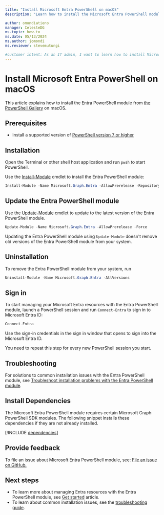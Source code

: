 ```yaml
---
title: "Install Microsoft Entra PowerShell on macOS"
description: "Learn how to install the Microsoft Entra PowerShell module on macOS."

author: omondiatieno
manager: CelesteDG
ms.topic: how-to
ms.date: 05/13/2024
ms.author: jomondi
ms.reviewer: stevemutungi

#customer intent: As an IT admin, I want to learn how to install Microsoft Entra PowerShell module on macOS so that I can manage Microsoft Entra resources through PowerShell.
---
```


# Install Microsoft Entra PowerShell on macOS

This article explains how to install the Entra PowerShell module from
[the PowerShell Gallery](/powershell/scripting/gallery/overview) on macOS.

## Prerequisites

- Install a supported version of
  [PowerShell version 7 or higher](/powershell/scripting/install/installing-powershell-on-macos)

## Installation

Open the Terminal or other shell host application and run `pwsh` to start PowerShell.

Use the [Install-Module](/powershell/module/powershellget/install-module) cmdlet to install the Entra
PowerShell module:

```powershell
Install-Module -Name Microsoft.Graph.Entra -AllowPrerelease -Repository PSGallery -Force
```

## Update the Entra PowerShell module

Use the [Update-Module](/powershell/module/powershellget/update-module) cmdlet to update to the
latest version of the Entra PowerShell module.

```powershell
Update-Module -Name Microsoft.Graph.Entra -AllowPrerelease -Force
```

Updating the Entra PowerShell module using `Update-Module` doesn't remove old versions of the Entra
PowerShell module from your system.

## Uninstallation

To remove the Entra PowerShell module from your system, run

```powershell
Uninstall-Module -Name Microsoft.Graph.Entra -AllVersions
```

## Sign in

To start managing your Microsoft Entra resources with the Entra PowerShell module, launch a PowerShell session
and run `Connect-Entra` to sign in to Microsoft Entra ID:

```powershell
Connect-Entra
```

Use the sign-in credentials in the sign in window that opens to sign into the Microsoft Entra ID.

You need to repeat this step for every new PowerShell session you start.

## Troubleshooting

For solutions to common installation issues with the Entra PowerShell module, see
[Troubleshoot installation problems with the Entra PowerShell module](troubleshooting.md#installation-issues).

## Install Dependencies

The Microsoft Entra PowerShell module requires certain Microsoft Graph PowerShell SDK modules. The following snippet installs these dependencies if they are not already installed.

[!INCLUDE [dependencies](./install-entra-powershell-dependencies.md)]

## Provide feedback

To file an issue about Microsoft Entra PowerShell module, see: [File an issue on GitHub.][entra-posh-issues]

## Next steps

- To learn more about managing Entra resources with the Entra PowerShell module, see [Get started](quickstart-entra-powershell.md) article.
- To learn about common installation issues, see the [troubleshooting guide](troubleshooting.md).

[entra-posh-issues]: https://github.com/microsoftgraph/entra-powershell/issues
